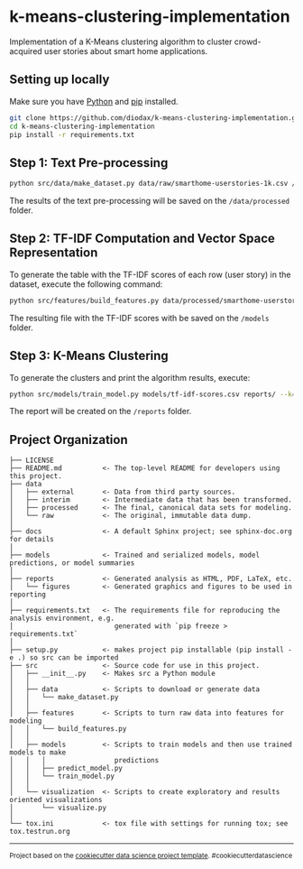 k-means-clustering-implementation
==============================

Implementation of a K-Means clustering algorithm to cluster crowd-acquired user stories about smart home applications.

## Setting up locally

Make sure you have [Python](https://www.python.org/) and [pip](https://pip.pypa.io/en/stable/installing/) installed.

```bash
git clone https://github.com/diodax/k-means-clustering-implementation.git
cd k-means-clustering-implementation
pip install -r requirements.txt
```

## Step 1: Text Pre-processing

```bash
python src/data/make_dataset.py data/raw/smarthome-userstories-1k.csv /data/processed/smarthome-userstories.csv
```

The results of the text pre-processing will be saved on the `/data/processed` folder.

## Step 2: TF-IDF Computation and Vector Space Representation

To generate the table with the TF-IDF scores of each row (user story) in the dataset, execute the following command:

```bash
python src/features/build_features.py data/processed/smarthome-userstories.csv models/tf-idf-scores.csv
```

The resulting file with the TF-IDF scores with be saved on the `/models` folder.

## Step 3: K-Means Clustering

To generate the clusters and print the algorithm results, execute:

```bash
python src/models/train_model.py models/tf-idf-scores.csv reports/ --k=2
```

The report will be created on the `/reports` folder.

## Project Organization

    ├── LICENSE
    ├── README.md          <- The top-level README for developers using this project.
    ├── data
    │   ├── external       <- Data from third party sources.
    │   ├── interim        <- Intermediate data that has been transformed.
    │   ├── processed      <- The final, canonical data sets for modeling.
    │   └── raw            <- The original, immutable data dump.
    │
    ├── docs               <- A default Sphinx project; see sphinx-doc.org for details
    │
    ├── models             <- Trained and serialized models, model predictions, or model summaries
    │
    ├── reports            <- Generated analysis as HTML, PDF, LaTeX, etc.
    │   └── figures        <- Generated graphics and figures to be used in reporting
    │
    ├── requirements.txt   <- The requirements file for reproducing the analysis environment, e.g.
    │                         generated with `pip freeze > requirements.txt`
    │
    ├── setup.py           <- makes project pip installable (pip install -e .) so src can be imported
    ├── src                <- Source code for use in this project.
    │   ├── __init__.py    <- Makes src a Python module
    │   │
    │   ├── data           <- Scripts to download or generate data
    │   │   └── make_dataset.py
    │   │
    │   ├── features       <- Scripts to turn raw data into features for modeling
    │   │   └── build_features.py
    │   │
    │   ├── models         <- Scripts to train models and then use trained models to make
    │   │   │                 predictions
    │   │   ├── predict_model.py
    │   │   └── train_model.py
    │   │
    │   └── visualization  <- Scripts to create exploratory and results oriented visualizations
    │       └── visualize.py
    │
    └── tox.ini            <- tox file with settings for running tox; see tox.testrun.org


--------

<p><small>Project based on the <a target="_blank" href="https://drivendata.github.io/cookiecutter-data-science/">cookiecutter data science project template</a>. #cookiecutterdatascience</small></p>

